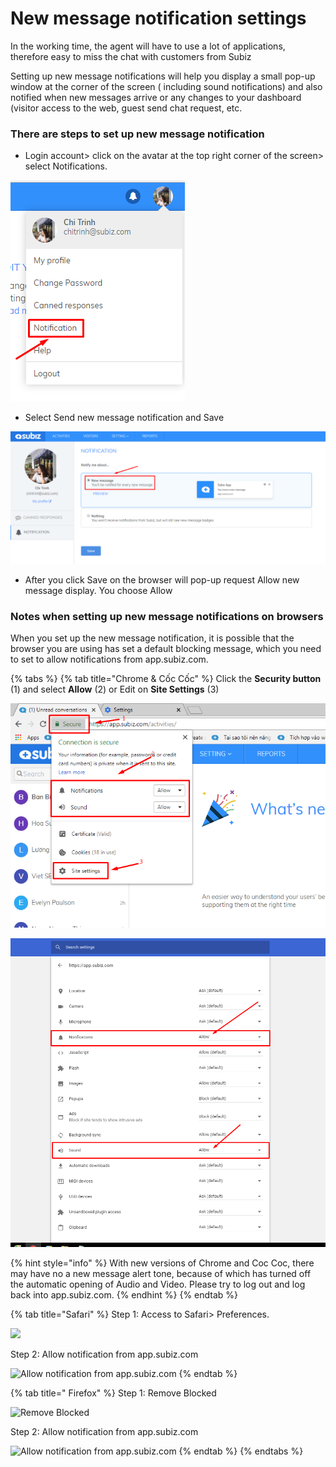 # New message notification settings

In the working time, the agent will have to use a lot of applications, therefore easy to miss the chat with customers from Subiz

Setting up new message notifications will help you display a small pop-up window at the corner of the screen \( including sound notifications\) and also notified when new messages arrive or any changes to your dashboard \(visitor access to the web, guest send chat request, etc.

### There are steps to set up new message notification

* Login account&gt; click on the avatar at the top right corner of the screen&gt; select Notifications.

![New message notification settings](../../../../.gitbook/assets/screenshot_4.png)

* Select Send new message notification and Save

![Save notification new message](../../../../.gitbook/assets/screenshot_5.png)

* After you click Save on the browser will pop-up request Allow new message display. You choose Allow

### Notes when setting up new message notifications on browsers

When you set up the new message notification, it is possible that the browser you are using has set a default blocking message, which you need to set to allow notifications from app.subiz.com.

{% tabs %}
{% tab title="Chrome & Cốc Cốc" %}
Click the **Security button** \(1\) and select **Allow** \(2\) or Edit on **Site Settings** \(3\)

![Settings allow to show message and sound notifications](../../../../.gitbook/assets/screenshot_6%20%281%29.png)

![Allows notifications and sounds on the Site Settings section](../../../../.gitbook/assets/screenshot_7.png)

{% hint style="info" %}
With new versions of Chrome and Coc Coc, there may have no a new message alert tone, because of which has turned off the automatic opening of Audio and Video. Please try to log out and log back into app.subiz.com.
{% endhint %}
{% endtab %}

{% tab title="Safari" %}
Step 1: Access to Safari&gt; Preferences.

![](https://blobscdn.gitbook.com/v0/b/gitbook-28427.appspot.com/o/assets%2F-LCRbjdXGv2cwmZzEDgK%2F-LDBUS_QsXaFnqFNsmGu%2F-LDBUYDwOdOvjEfSUdEg%2Fsafari%201.png?alt=media&token=ecfe9f45-658d-46f9-af6e-a388e7bc8446)

Step 2: Allow notification from app.subiz.com

![Allow notification from app.subiz.com](https://blobscdn.gitbook.com/v0/b/gitbook-28427.appspot.com/o/assets%2F-LCRbjdXGv2cwmZzEDgK%2F-LDBUS_QsXaFnqFNsmGu%2F-LDBU_O8hRCtuGfGwzBH%2Fsafari%202.png?alt=media&token=693bb1fb-0311-4e59-95eb-530a5a9f7169)
{% endtab %}

{% tab title=" Firefox" %}
Step 1: Remove Blocked

![Remove Blocked](https://blobscdn.gitbook.com/v0/b/gitbook-28427.appspot.com/o/assets%2F-LCRbjdXGv2cwmZzEDgK%2F-LDBUS_QsXaFnqFNsmGu%2F-LDBW3bvn9CEOvPq_0wn%2Ffirefox.png?alt=media&token=3ca26755-5271-4885-84d9-3c5182df3e85)

Step 2: Allow notification from app.subiz.com

![Allow notification from app.subiz.com](https://blobscdn.gitbook.com/v0/b/gitbook-28427.appspot.com/o/assets%2F-LCRbjdXGv2cwmZzEDgK%2F-LDBUS_QsXaFnqFNsmGu%2F-LDBWFBBbMLOk4wzAGyJ%2Ffirefox%202.png?alt=media&token=3c483d7e-a73f-4db2-9f8a-27992b457478)
{% endtab %}
{% endtabs %}





